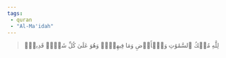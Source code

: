 ```yaml
---
tags: 
 - quran 
 - "Al-Ma'idah"
---
```


> لِلَّهِ مُلۡكُ ٱلسَّمَٰوَٰتِ وَٱلۡأَرۡضِ وَمَا فِيهِنَّۚ وَهُوَ عَلَىٰ كُلِّ شَيۡءٖ قَدِيرُۢ

